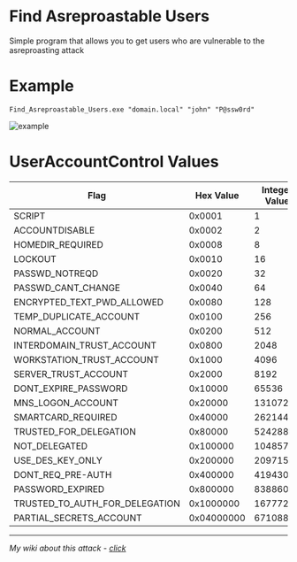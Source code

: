 # Find Asreproastable Users

Simple program that allows you to get users who are vulnerable to the asreproasting attack

# Example

```
Find_Asreproastable_Users.exe "domain.local" "john" "P@ssw0rd"
```

![example](https://user-images.githubusercontent.com/66217512/148661203-6de177aa-ff31-4f36-90ec-7cf80d326ce2.png)

# UserAccountControl Values

| Flag                           | Hex Value  | Integer Value |
| ------------------------------ | ---------- | ------------- |
| SCRIPT                         | 0x0001     | 1             |
| ACCOUNTDISABLE                 | 0x0002     | 2             |
| HOMEDIR_REQUIRED               | 0x0008     | 8             |
| LOCKOUT                        | 0x0010     | 16            |
| PASSWD_NOTREQD                 | 0x0020     | 32            |
| PASSWD_CANT_CHANGE             | 0x0040     | 64            |
| ENCRYPTED_TEXT_PWD_ALLOWED     | 0x0080     | 128           |
| TEMP_DUPLICATE_ACCOUNT         | 0x0100     | 256           |
| NORMAL_ACCOUNT                 | 0x0200     | 512           |
| INTERDOMAIN_TRUST_ACCOUNT      | 0x0800     | 2048          |
| WORKSTATION_TRUST_ACCOUNT      | 0x1000     | 4096          |
| SERVER_TRUST_ACCOUNT           | 0x2000     | 8192          |
| DONT_EXPIRE_PASSWORD           | 0x10000    | 65536         |
| MNS_LOGON_ACCOUNT              | 0x20000    | 131072        |
| SMARTCARD_REQUIRED             | 0x40000    | 262144        |
| TRUSTED_FOR_DELEGATION         | 0x80000    | 524288        |
| NOT_DELEGATED                  | 0x100000   | 1048576       |
| USE_DES_KEY_ONLY               | 0x200000   | 2097152       |
| DONT_REQ_PRE-AUTH              | 0x400000   | 4194304       |
| PASSWORD_EXPIRED               | 0x800000   | 8388608       |
| TRUSTED_TO_AUTH_FOR_DELEGATION | 0x1000000  | 16777216      |
| PARTIAL_SECRETS_ACCOUNT        | 0x04000000 | 67108864      |

***
_My wiki about this attack - [click](https://40am1ns.gitbook.io/whoamins-pentest-notes/active-directory/asreproasting)_
